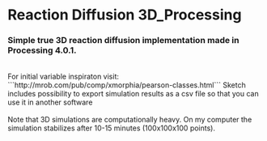 # Reaction Diffusion 3D_Processing

### Simple true 3D reaction diffusion implementation made in Processing 4.0.1.
<br>
For initial variable inspiraton visit: ```http://mrob.com/pub/comp/xmorphia/pearson-classes.html```
Sketch includes possibility to export simulation results as a csv file so that you can use it in another software
<br> <br>
Note that 3D simulations are computationally heavy. 
On my computer the simulation stabilizes after 10-15 minutes (100x100x100 points).

